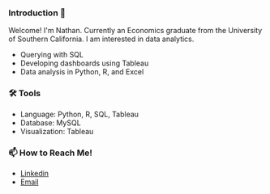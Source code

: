 ### Introduction 👋

Welcome! I'm Nathan. Currently an Economics graduate from the University of Southern California. I am interested in data analytics.

- Querying with SQL
- Developing dashboards using Tableau
- Data analysis in Python, R, and Excel

### 🛠️ Tools

- Language: Python, R, SQL, Tableau
- Database: MySQL
- Visualization: Tableau

### 📫 How to Reach Me!

- [Linkedin](https://www.linkedin.com/in/nathanchan55/)
- [Email](mailto:nathankcc55@gmail.com)
<!--
**nathankcc55/nathankcc55** is a ✨ _special_ ✨ repository because its `README.md` (this file) appears on your GitHub profile.

Here are some ideas to get you started:

- 🔭 I’m currently working on ...
- 🌱 I’m currently learning ...
- 👯 I’m looking to collaborate on ...
- 🤔 I’m looking for help with ...
- 💬 Ask me about ...
- 📫 How to reach me: ...
- 😄 Pronouns: ...
- ⚡ Fun fact: ...
-->
